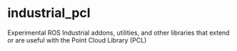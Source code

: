 industrial_pcl
==============

Experimental ROS Industrial addons, utilities, and other libraries that extend or are useful with the Point Cloud Library (PCL)
